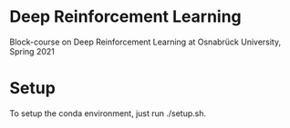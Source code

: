 # Deep Reinforcement Learning
Block-course on Deep Reinforcement Learning at Osnabrück University, Spring 2021

# Setup
To setup the conda environment, just run ./setup.sh.